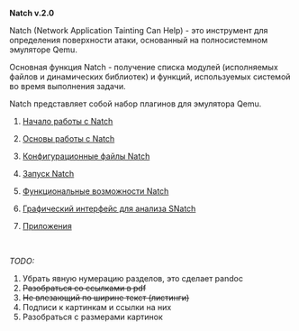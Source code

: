 
**Natch v.2.0**

Natch (Network Application Tainting Can Help) - это инструмент для определения поверхности атаки, основанный на полносистемном эмуляторе Qemu.

Основная функция Natch - получение списка модулей (исполняемых файлов и динамических библиотек) и функций, используемых системой во время выполнения задачи.

Natch представляет собой набор плагинов для эмулятора Qemu.


1. [Начало работы с Natch](1_quickstart.md)

1. [Основы работы с Natch](2_natch_begin.md)

1. [Конфигурационные файлы Natch](3_configs.md)

1. [Запуск Natch](4_launch.md)

1. [Функциональные возможности Natch](5_functional.md)

1. [Графический интерфейс для анализа SNatch](6_snatch_docs.md)

1. [Приложения](7_appendix.md)



<br>

_TODO:_

1. Убрать явную нумерацию разделов, это сделает pandoc
1. <s> Разобраться со ссылками в pdf</s>
1. <s> Не влезающий по ширине текст (листинги) </s>
1. Подписи к картинкам и ссылки на них
1. Разобраться с размерами картинок
